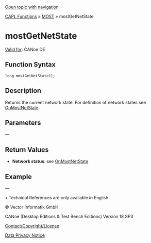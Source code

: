 [Open topic with navigation](../../../../../CANoeDEFamily.htm#Topics/CAPLFunctions/MOST/Functions/CAPLfunctionMOSTGetNetState.md)

[CAPL Functions](../../CAPLfunctions.md) » [MOST](../CAPLfunctionsMOSTOverview.md) » mostGetNetState

# mostGetNetState

[Valid for](../../../Shared/FeatureAvailability.md):  CANoe DE

## Function Syntax

```plaintext
long mostGetNetState();
```

## Description

Returns the current network state. For definition of network states see [OnMostNetState](../EventProcedures/CAPLfunctionOnMOSTNetState.md).

## Parameters

—

## Return Values

- **Network status**: see [OnMostNetState](../EventProcedures/CAPLfunctionOnMOSTNetState.md)

## Example

—

•  Technical References are only available in English

© Vector Informatik GmbH

CANoe (Desktop Editions & Test Bench Editions) Version 18 SP3

[Contact/Copyright/License](../../../Shared/ContactCopyrightLicense.md)

[Data Privacy Notice](https://www.vector.com/int/en/company/get-info/privacy-policy/)
